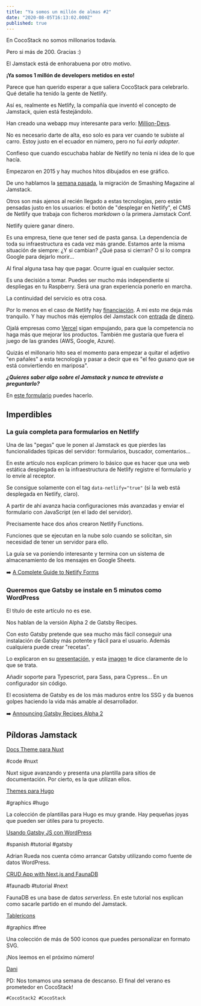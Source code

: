 ```yaml
---
title: "Ya somos un millón de almas #2"
date: "2020-08-05T16:13:02.000Z"
published: true
---
```


En CocoStack no somos millonarios todavía.

Pero si más de 200. Gracias :)



El Jamstack está de enhorabuena por otro motivo.

**¡Ya somos 1 millón de developers metidos en esto!**

Parece que han querido esperar a que saliera CocoStack para celebrarlo. Qué detalle ha tenido la gente de Netlify.



Así es, realmente es Netlify, la compañía que inventó el concepto de Jamstack, quien está festejándolo.

Han creado una webapp muy interesante para verlo: [Million-Devs](https://million-devs.netlify.com/).

No es necesario darte de alta, eso solo es para ver cuando te subiste al carro. Estoy justo en el ecuador en número, pero no fui *early adopter*.

Confieso que cuando escuchaba hablar de Netlify no tenía ni idea de lo que hacía.



Empezaron en 2015 y hay muchos hitos dibujados en ese gráfico. 

De uno hablamos la [semana pasada](https://cocostack.com/newsletter/jamstack-se-escribe-con-coco-1), la migración de Smashing Magazine al Jamstack.

Otros son más ajenos al recién llegado a estas tecnologías, pero están pensadas justo en los usuarios: el botón de "desplegar en Netlify", el CMS de Netlify que trabaja con ficheros *markdown* o la primera Jamstack Conf.



Netlify quiere ganar dinero.

Es una empresa, tiene que tener sed de pasta gansa. La dependencia de toda su infraestructura es cada vez más grande. Estamos ante la misma situación de siempre: ¿Y si cambian? ¿Qué pasa si cierran? O si lo compra Google para dejarlo morir...



Al final alguna tasa hay que pagar. Ocurre igual en cualquier sector.

Es una decisión a tomar. Puedes ser mucho más independiente si despliegas en tu Raspberry. Será una gran experiencia ponerlo en marcha. 

La continuidad del servicio es otra cosa.

Por lo menos en el caso de Netlify hay [financiación](https://techcrunch.com/2020/03/04/netfily-nabs-53m-series-c-as-micro-services-approach-to-web-development-grows). A mi esto me deja más tranquilo. Y hay muchos más ejemplos del Jamstack con [entrada](https://strapi.io/blog/announcing-strapi-10m-series-a-funding) [de](https://nuxtjs.org/blog/seed-round/) [dinero](https://techcrunch.com/2020/06/17/contentful-raises-80m-series-e-round-for-its-headless-cms/).



Ojalá empresas como [Vercel](https://vercel.com/) sigan empujando, para que la competencia no haga más que mejorar los productos. También me gustaría que fuera el juego de las grandes (AWS, Google, Azure). 

Quizás el millonario hito sea el momento para empezar a quitar el adjetivo "en pañales" a esta tecnología y pasar a decir que es "el feo gusano que se está conviertiendo en mariposa".



***¿Quieres saber algo sobre el Jamstack y nunca te atreviste a preguntarlo?***

En [este formulario](https://forms.gle/Z9vJH3XAbhH4NjLQ7) puedes hacerlo.





## Imperdibles



### La guía completa para formularios en Netlify

Una de las "pegas" que le ponen al Jamstack es que pierdes las funcionalidades típicas del servidor: formularios, buscador, comentarios...

En este artículo nos explican primero lo básico que es hacer que una web estática desplegada en la infraestructura de Netlify registre el formulario y lo envíe al receptor.

Se consigue solamente con el tag `data-netlify="true"` (si la web está desplegada en Netlify, claro).

A partir de ahí avanza hacia configuraciones más avanzadas y enviar el formulario con JavaScript (en el lado del servidor).

Precisamente hace dos años crearon Netlify Functions. 

Funciones que se ejecutan en la nube solo cuando se solicitan, sin necesidad de tener un servidor para ello. 

La guía se va poniendo interesante y termina con un sistema de almacenamiento de los mensajes en Google Sheets.

➡️ [A Complete Guide to Netlify Forms](https://www.stackbit.com/blog/complete-guide-netlify-forms/)



### Queremos que Gatsby se instale en 5 minutos como WordPress

El título de este artículo no es ese.

Nos hablan de la versión Alpha 2 de Gatsby Recipes.

Con esto Gatsby pretende que sea mucho más fácil conseguir una instalación de Gatsby más potente y fácil para el usuario. Además cualquiera puede crear "recetas".

Lo explicaron en su [presentación](https://www.gatsbyjs.org/blog/2020-04-15-announcing-gatsby-recipes/), y esta [imagen](https://www.gatsbyjs.org/blog/2020-04-15-announcing-gatsby-recipes/) te dice claramente de lo que se trata.

Añadir soporte para Typescriot, para Sass, para Cypress… En un configurador sin código.

El ecosistema de Gatsby es de los más maduros entre los SSG y da buenos golpes haciendo la vida más amable al desarrollador.

➡️ [Announcing Gatsby Recipes Alpha 2](https://www.gatsbyjs.org/blog/2020-08-04-Announcing-Gatsby-Recipes-Alpha-2/)





## Píldoras Jamstack

[Docs Theme para Nuxt](https://content.nuxtjs.org/themes-docs/)

 #code #nuxt

Nuxt sigue avanzando y presenta una plantilla para sitios de documentación. Por cierto, es la que utilizan ellos.

[Themes para Hugo](https://themes.gohugo.io/)

 #graphics #hugo

La colección de plantillas para Hugo es muy grande. Hay pequeñas joyas que pueden ser útiles para tu proyecto.

[Usando Gatsby JS con WordPress](https://adrianrueda.dev/usando-gatsby-con-wordpress/)

 #spanish #tutorial #gatsby

Adrian Rueda nos cuenta cómo arrancar Gatsby utilizando como fuente de datos WordPress.

[CRUD App with Next.js and FaunaDB](https://dev.to/kjmczk/crud-app-with-next-js-and-faunadb-574d)

 #faunadb #tutorial #next

FaunaDB es una base de datos *serverless*. En este tutorial nos explican como sacarle partido en el mundo del Jamstack.

[Tablericons](https://tablericons.com/)

 #graphics #free

Una colección de más de 500 iconos que puedes personalizar en formato SVG.



¡Nos leemos en el próximo número!

[Dani](https://www.danielprimo.io/now)



PD: Nos tomamos una semana de descanso. El final del verano es prometedor en CocoStack!

`#CocoStack2 #CocoStack`

